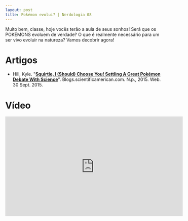 ```yaml
---
layout: post
title: Pokémon evolui? | Nerdologia 08
---
```


Muito bem, classe, hoje vocês terão a aula de seus sonhos! Será que os POKÉMONS evoluem de verdade? O que é realmente necessário para um ser vivo evoluir na natureza? Vamos decobrir agora!

Artigos
=====

- Hill, Kyle. "[**Squirtle, I (Should) Choose You! Settling A Great Pokémon Debate With Science**](http://blogs.scientificamerican.com/but-not-simpler/squirtle-i-should-choose-you-settling-a-great-pokemon-debate-with-science/)". Blogs.scientificamerican.com. N.p., 2015. Web. 30 Sept. 2015.

Vídeo
=====

<iframe width="560" height="315" src="https://www.youtube.com/embed/CsyH0dPxx-Y" frameborder="0" allowfullscreen></iframe>

